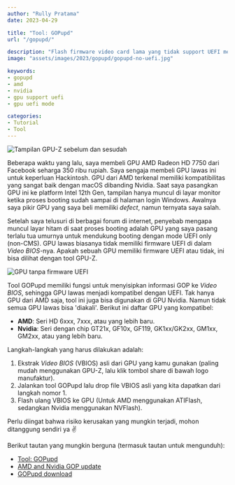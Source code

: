 ```yaml
---
author: "Rully Pratama"
date: 2023-04-29

title: "Tool: GOPupd"
url: "/gopupd/"

description: "Flash firmware video card lama yang tidak support UEFI menggunakan tool ini"
image: "assets/images/2023/gopupd/gopupd-no-uefi.jpg"

keywords:
- gopupd
- amd
- nvidia
- gpu support uefi
- gpu uefi mode

categories:
- Tutorial
- Tool
---
```


![Tampilan GPU-Z sebelum dan sesudah](/assets/images/2023/gopupd/gopupd-before-after.webp)

Beberapa waktu yang lalu, saya membeli GPU AMD Radeon HD 7750 dari Facebook seharga 350 ribu rupiah. Saya sengaja membeli GPU lawas ini untuk keperluan Hackintosh. GPU dari AMD terkenal memiliki kompatibilitas yang sangat baik dengan macOS dibanding Nvidia. Saat saya pasangkan GPU ini ke platform Intel 12th Gen, tampilan hanya muncul di layar monitor ketika proses booting sudah sampai di halaman login Windows. Awalnya saya pikir GPU yang saya beli memiliki *defect*, namun ternyata saya salah.

Setelah saya telusuri di berbagai forum di internet, penyebab mengapa muncul layar hitam di saat proses booting adalah GPU yang saya pasang terlalu tua umurnya untuk mendukung booting dengan mode UEFI only (non-CMS). GPU lawas biasanya tidak memiliki firmware UEFI di dalam *Video BIOS*-nya. Apakah sebuah GPU memiliki firmware UEFI atau tidak, ini bisa dilihat dengan tool GPU-Z.

![GPU tanpa firmware UEFI](/assets/images/2023/gopupd/gopupd-no-uefi.webp)

Tool GOPupd memiliki fungsi untuk menyisipkan informasi GOP ke *Video BIOS*, sehingga GPU lawas menjadi kompatibel dengan UEFI. Tak hanya GPU dari AMD saja, tool ini juga bisa digunakan di GPU Nvidia. Namun tidak semua GPU lawas bisa 'diakali'. Berikut ini daftar GPU yang kompatibel:
- **AMD**: Seri HD 6xxx, 7xxx, atau yang lebih baru.
- **Nvidia**: Seri dengan chip GT21x, GF10x, GF119, GK1xx/GK2xx, GM1xx, GM2xx, atau yang lebih baru.

Langkah-langkah yang harus dilakukan adalah:
1. Ekstrak *Video BIOS* (VBIOS) asli dari GPU yang kamu gunakan (paling mudah menggunakan GPU-Z, lalu klik tombol share di bawah logo manufaktur).
2. Jalankan tool GOPupd lalu drop file VBIOS asli yang kita dapatkan dari langkah nomor 1.
3. Flash ulang VBIOS ke GPU (Untuk AMD menggunakan ATIFlash, sedangkan Nvidia menggunakan NVFlash).

Perlu diingat bahwa risiko kerusakan yang mungkin terjadi, mohon ditanggung sendiri ya ✌️

Berikut tautan yang mungkin berguna (termasuk tautan untuk mengunduh):
- [Tool: GOPupd](https://firmwaresecurity.com/2016/02/23/tool-gopupd/#:~:text=GOPupd%20is%20a%20tool%20that%20updates%20a%20GOP,older%20GPU%20compatible%20to%20pure%20UEFI%20%28non-CSM%29%20mode.)
- [AMD and Nvidia GOP update](https://web.archive.org/web/20230321142121/https://winraid.level1techs.com/t/amd-and-nvidia-gop-update-no-requests-diy/30917)
- [GOPupd download](/assets/downloads/gopupd/GOPUpd_v1.9.6.5.rar)